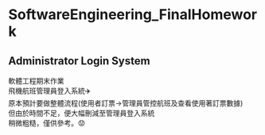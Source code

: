 # SoftwareEngineering_FinalHomework
## Administrator Login System
  軟體工程期末作業</br>
  飛機航班管理員登入系統:airplane:</br>
  原本預計要做整體流程(使用者訂票→管理員管控航班及查看使用著訂票數據)</br>
  但由於時間不足，便大幅刪減至管理員登入系統</br>
  稍微粗糙，僅供參考。:worried:
